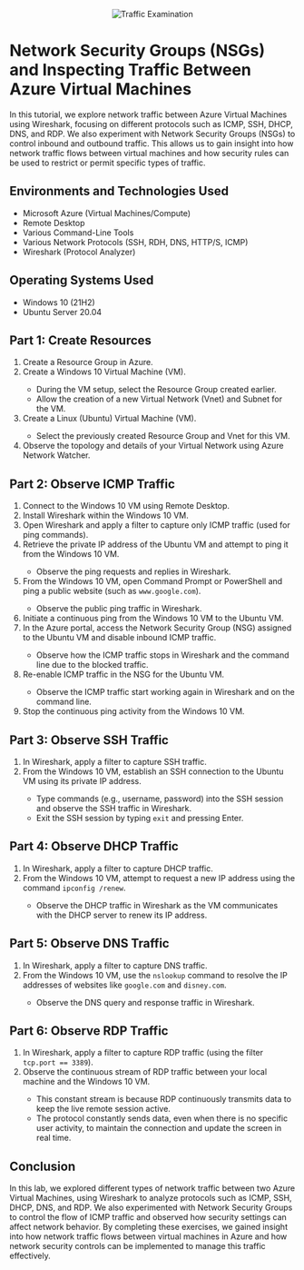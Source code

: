 <p align="center">
<img src="https://i.imgur.com/Ua7udoS.png" alt="Traffic Examination"/>
</p>

<h1 align="left">Network Security Groups (NSGs) and Inspecting Traffic Between Azure Virtual Machines</h1>

<p>In this tutorial, we explore network traffic between Azure Virtual Machines using Wireshark, focusing on different protocols such as ICMP, SSH, DHCP, DNS, and RDP. We also experiment with Network Security Groups (NSGs) to control inbound and outbound traffic. This allows us to gain insight into how network traffic flows between virtual machines and how security rules can be used to restrict or permit specific types of traffic.</p>


<h2>Environments and Technologies Used</h2>

- Microsoft Azure (Virtual Machines/Compute)
- Remote Desktop
- Various Command-Line Tools
- Various Network Protocols (SSH, RDH, DNS, HTTP/S, ICMP)
- Wireshark (Protocol Analyzer)

<h2>Operating Systems Used </h2>

- Windows 10 (21H2)
- Ubuntu Server 20.04

<h2>Part 1: Create Resources</h2>
<ol>
  <li>Create a Resource Group in Azure.</li>
  <li>Create a Windows 10 Virtual Machine (VM).</li>
  <ul>
    <li>During the VM setup, select the Resource Group created earlier.</li>
    <li>Allow the creation of a new Virtual Network (Vnet) and Subnet for the VM.</li>
  </ul>
  <li>Create a Linux (Ubuntu) Virtual Machine (VM).</li>
  <ul>
    <li>Select the previously created Resource Group and Vnet for this VM.</li>
  </ul>
  <li>Observe the topology and details of your Virtual Network using Azure Network Watcher.</li>
</ol>

<h2>Part 2: Observe ICMP Traffic</h2>
<ol>
  <li>Connect to the Windows 10 VM using Remote Desktop.</li>
  <li>Install Wireshark within the Windows 10 VM.</li>
  <li>Open Wireshark and apply a filter to capture only ICMP traffic (used for ping commands).</li>
  <li>Retrieve the private IP address of the Ubuntu VM and attempt to ping it from the Windows 10 VM.</li>
  <ul>
    <li>Observe the ping requests and replies in Wireshark.</li>
  </ul>
  <li>From the Windows 10 VM, open Command Prompt or PowerShell and ping a public website (such as <code>www.google.com</code>).</li>
  <ul>
    <li>Observe the public ping traffic in Wireshark.</li>
  </ul>
  <li>Initiate a continuous ping from the Windows 10 VM to the Ubuntu VM.</li>
  <li>In the Azure portal, access the Network Security Group (NSG) assigned to the Ubuntu VM and disable inbound ICMP traffic.</li>
  <ul>
    <li>Observe how the ICMP traffic stops in Wireshark and the command line due to the blocked traffic.</li>
  </ul>
  <li>Re-enable ICMP traffic in the NSG for the Ubuntu VM.</li>
  <ul>
    <li>Observe the ICMP traffic start working again in Wireshark and on the command line.</li>
  </ul>
  <li>Stop the continuous ping activity from the Windows 10 VM.</li>
</ol>

<h2>Part 3: Observe SSH Traffic</h2>
<ol>
  <li>In Wireshark, apply a filter to capture SSH traffic.</li>
  <li>From the Windows 10 VM, establish an SSH connection to the Ubuntu VM using its private IP address.</li>
  <ul>
    <li>Type commands (e.g., username, password) into the SSH session and observe the SSH traffic in Wireshark.</li>
    <li>Exit the SSH session by typing <code>exit</code> and pressing Enter.</li>
  </ul>
</ol>

<h2>Part 4: Observe DHCP Traffic</h2>
<ol>
  <li>In Wireshark, apply a filter to capture DHCP traffic.</li>
  <li>From the Windows 10 VM, attempt to request a new IP address using the command <code>ipconfig /renew</code>.</li>
  <ul>
    <li>Observe the DHCP traffic in Wireshark as the VM communicates with the DHCP server to renew its IP address.</li>
  </ul>
</ol>

<h2>Part 5: Observe DNS Traffic</h2>
<ol>
  <li>In Wireshark, apply a filter to capture DNS traffic.</li>
  <li>From the Windows 10 VM, use the <code>nslookup</code> command to resolve the IP addresses of websites like <code>google.com</code> and <code>disney.com</code>.</li>
  <ul>
    <li>Observe the DNS query and response traffic in Wireshark.</li>
  </ul>
</ol>

<h2>Part 6: Observe RDP Traffic</h2>
<ol>
  <li>In Wireshark, apply a filter to capture RDP traffic (using the filter <code>tcp.port == 3389</code>).</li>
  <li>Observe the continuous stream of RDP traffic between your local machine and the Windows 10 VM.</li>
  <ul>
    <li>This constant stream is because RDP continuously transmits data to keep the live remote session active.</li>
    <li>The protocol constantly sends data, even when there is no specific user activity, to maintain the connection and update the screen in real time.</li>
  </ul>
</ol>

<h2>Conclusion</h2>
<p>In this lab, we explored different types of network traffic between two Azure Virtual Machines, using Wireshark to analyze protocols such as ICMP, SSH, DHCP, DNS, and RDP. We also experimented with Network Security Groups to control the flow of ICMP traffic and observed how security settings can affect network behavior. By completing these exercises, we gained insight into how network traffic flows between virtual machines in Azure and how network security controls can be implemented to manage this traffic effectively.</p>
